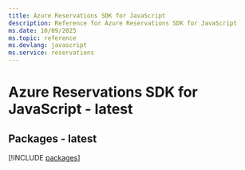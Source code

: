 ```yaml
---
title: Azure Reservations SDK for JavaScript
description: Reference for Azure Reservations SDK for JavaScript
ms.date: 10/09/2025
ms.topic: reference
ms.devlang: javascript
ms.service: reservations
---
```

# Azure Reservations SDK for JavaScript - latest
## Packages - latest
[!INCLUDE [packages](reservations-index.md)]